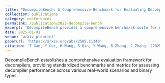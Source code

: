 ```yaml
---
title: "DecompileBench: A Comprehensive Benchmark for Evaluating Decompilers in Real-World Scenarios"
collection: publications
category: conferences
permalink: /publication/2025-decompile-bench
excerpt: 'DecompileBench provides a comprehensive benchmark suite for evaluating decompiler performance in realistic scenarios and use cases.'
date: 2025-01-01
venue: 'arXiv preprint'
paperurl: 'https://arxiv.org/abs/2505.11340'
citation: 'Z Gao, Y Cui, H Wang, S Qin, Y Wang, B Zhang, C Zhang. (2025). &quot;DecompileBench: A Comprehensive Benchmark for Evaluating Decompilers in Real-World Scenarios.&quot; <i>arXiv preprint arXiv:2505.11340</i>.'
---
```


DecompileBench establishes a comprehensive evaluation framework for decompilers, providing standardized benchmarks and metrics for assessing decompiler performance across various real-world scenarios and binary types.